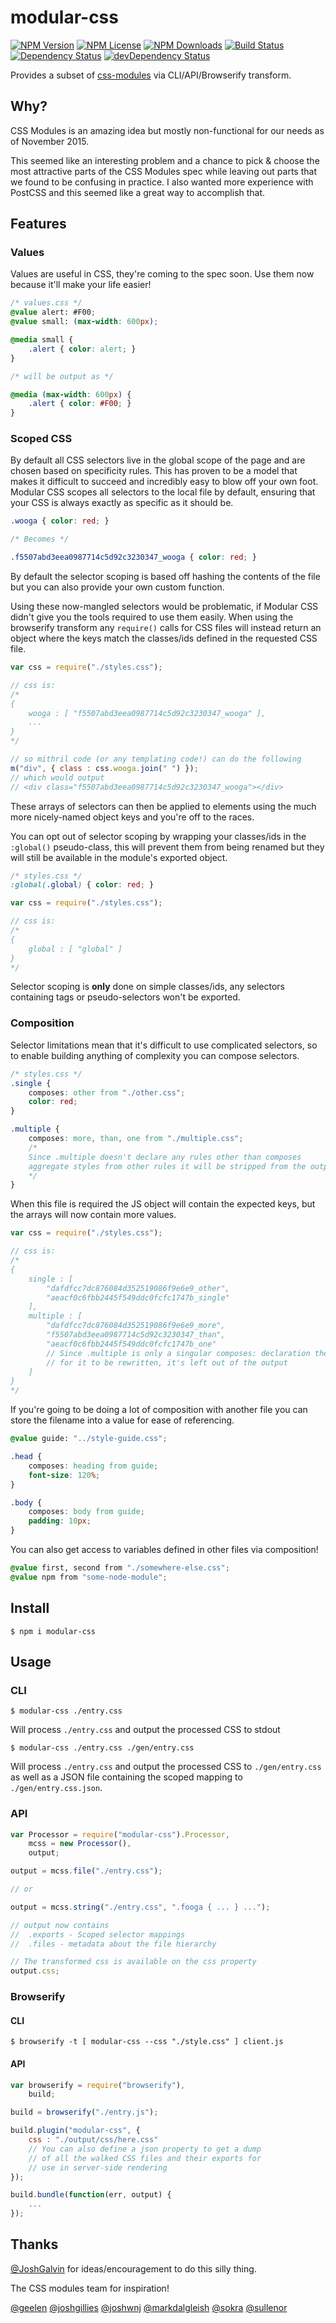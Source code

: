 modular-css
===========
[![NPM Version](https://img.shields.io/npm/v/modular-css.svg)](https://www.npmjs.com/package/modular-css)
[![NPM License](https://img.shields.io/npm/l/modular-css.svg)](https://www.npmjs.com/package/modular-css)
[![NPM Downloads](https://img.shields.io/npm/dm/modular-css.svg)](https://www.npmjs.com/package/modular-css)
[![Build Status](https://img.shields.io/travis/tivac/modular-css.svg)](https://travis-ci.org/tivac/modular-css)
[![Dependency Status](https://img.shields.io/david/tivac/modular-css.svg)](https://david-dm.org/tivac/modular-css)
[![devDependency Status](https://img.shields.io/david/dev/tivac/modular-css.svg)](https://david-dm.org/tivac/modular-css#info=devDependencies)

Provides a subset of [css-modules](https://github.com/css-modules/css-modules) via CLI/API/Browserify transform.

## Why?

CSS Modules is an amazing idea but mostly non-functional for our needs as of November 2015.

This seemed like an interesting problem and a chance to pick & choose the most attractive parts of the CSS Modules spec while leaving out parts that we found to be confusing in practice. I also wanted more experience with PostCSS and this seemed like a great way to accomplish that.

## Features

### Values

Values are useful in CSS, they're coming to the spec soon. Use them now because it'll make your life easier!

```css
/* values.css */
@value alert: #F00;
@value small: (max-width: 600px);

@media small {
    .alert { color: alert; }
}

/* will be output as */

@media (max-width: 600px) {
    .alert { color: #F00; }
}
```

### Scoped CSS

By default all CSS selectors live in the global scope of the page and are chosen based on specificity rules. This has proven to be a model that makes it difficult to succeed and incredibly easy to blow off your own foot. Modular CSS scopes all selectors to the local file by default, ensuring that your CSS is always exactly as specific as it should be.

```css
.wooga { color: red; }

/* Becomes */

.f5507abd3eea0987714c5d92c3230347_wooga { color: red; }
```

By default the selector scoping is based off hashing the contents of the file but you can also provide your own custom function.

Using these now-mangled selectors would be problematic, if Modular CSS didn't give you the tools required to use them easily. When using the browserify transform any `require()` calls for CSS files will instead return an object where the keys match the classes/ids defined in the requested CSS file.

```js
var css = require("./styles.css");

// css is:
/*
{
    wooga : [ "f5507abd3eea0987714c5d92c3230347_wooga" ],
    ...
}
*/

// so mithril code (or any templating code!) can do the following
m("div", { class : css.wooga.join(" ") });
// which would output
// <div class="f5507abd3eea0987714c5d92c3230347_wooga"></div>
```

These arrays of selectors can then be applied to elements using the much more nicely-named object keys and you're off to the races.

You can opt out of selector scoping by wrapping your classes/ids in the `:global()` pseudo-class, this will prevent them from being renamed but they will still be available in the module's exported object.

```css
/* styles.css */
:global(.global) { color: red; }
```
```js
var css = require("./styles.css");

// css is:
/*
{
    global : [ "global" ]
}
*/
```

Selector scoping is **only** done on simple classes/ids, any selectors containing tags or pseudo-selectors won't be exported.

### Composition

Selector limitations mean that it's difficult to use complicated selectors, so to enable building anything of complexity you can compose selectors.

```css
/* styles.css */
.single {
    composes: other from "./other.css";
    color: red;
}

.multiple {
    composes: more, than, one from "./multiple.css";
    /*
    Since .multiple doesn't declare any rules other than composes
    aggregate styles from other rules it will be stripped from the output
    */
}
```

When this file is required the JS object will contain the expected keys, but the arrays will now contain more values.

```js
var css = require("./styles.css");

// css is:
/*
{
    single : [
        "dafdfcc7dc876084d352519086f9e6e9_other",
        "aeacf0c6fbb2445f549ddc0fcfc1747b_single"
    ],
    multiple : [
        "dafdfcc7dc876084d352519086f9e6e9_more",
        "f5507abd3eea0987714c5d92c3230347_than",
        "aeacf0c6fbb2445f549ddc0fcfc1747b_one"
        // Since .multiple is only a singular composes: declaration there's no need
        // for it to be rewritten, it's left out of the output
    ]
}
*/
```

If you're going to be doing a lot of composition with another file you can store the filename into a value for ease of referencing.

```css
@value guide: "../style-guide.css";

.head {
    composes: heading from guide;
    font-size: 120%;
}

.body {
    composes: body from guide;
    padding: 10px;
}
```

You can also get access to variables defined in other files via composition!

```css
@value first, second from "./somewhere-else.css";
@value npm from "some-node-module";
```

## Install

`$ npm i modular-css`

## Usage

### CLI

`$ modular-css ./entry.css`

Will process `./entry.css` and output the processed CSS to stdout

`$ modular-css ./entry.css ./gen/entry.css`

Will process `./entry.css` and output the processed CSS to `./gen/entry.css` as well as a JSON file containing the scoped mapping to `./gen/entry.css.json`.


### API

```js
var Processor = require("modular-css").Processor,
    mcss = new Processor(),
    output;

output = mcss.file("./entry.css");

// or

output = mcss.string("./entry.css", ".fooga { ... } ...");

// output now contains
//  .exports - Scoped selector mappings
//  .files - metadata about the file hierarchy

// The transformed css is available on the css property
output.css;
```

### Browserify

#### CLI

```
$ browserify -t [ modular-css --css "./style.css" ] client.js
```

#### API

```js
var browserify = require("browserify"),
    build;

build = browserify("./entry.js");

build.plugin("modular-css", {
    css : "./output/css/here.css"
    // You can also define a json property to get a dump
    // of all the walked CSS files and their exports for
    // use in server-side rendering
});

build.bundle(function(err, output) {
    ...
});
```

## Thanks

[@JoshGalvin](https://github.com/JoshGalvin) for ideas/encouragement to do this silly thing.

The CSS modules team for inspiration!

[@geelen](https://github.com/geelen)
[@joshgillies](https://github.com/joshgillies)
[@joshwnj](https://github.com/joshwnj)
[@markdalgleish](https://github.com/markdalgleish)
[@sokra](https://github.com/sokra)
[@sullenor](https://github.com/sullenor)

